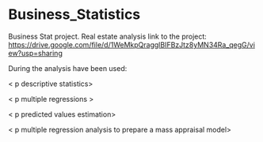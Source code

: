 # Business_Statistics
Business Stat project. Real estate analysis
link to the project: https://drive.google.com/file/d/1WeMkpQragglBIFBzJtz8yMN34Ra_qegG/view?usp=sharing

 During the analysis have been used: <p/>
< p descriptive statistics> <p/>
< p multiple regressions > <p/>
< p predicted values estimation>  <p/>
< p multiple regression analysis to prepare a mass appraisal model> <p/>
